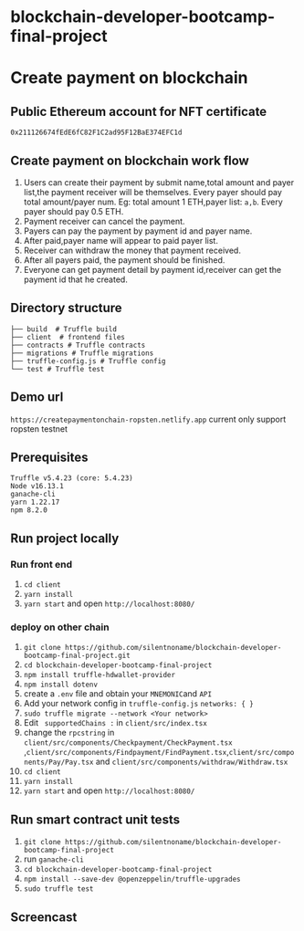 # blockchain-developer-bootcamp-final-project
# Create payment on blockchain
## Public Ethereum account for NFT certificate
`0x211126674fEdE6fC82F1C2ad95F12BaE374EFC1d`
##  Create payment on blockchain work flow
1. Users can create their payment by submit name,total amount and payer list,the payment receiver will be themselves. Every payer should pay total amount/payer num. Eg: total amount 1 ETH,payer list: `a,b`. Every payer should pay 0.5 ETH.
2. Payment receiver can cancel the payment.
3. Payers can pay the payment by payment id and payer name.
4. After paid,payer name will appear to paid payer list.
5. Receiver can withdraw the money that payment received.
6. After all payers paid, the payment should be finished.
7. Everyone can get payment detail by payment id,receiver can get the payment id that he created.
## Directory structure
```
├── build  # Truffle build 
├── client  # frontend files
├── contracts # Truffle contracts  
├── migrations # Truffle migrations 
├── truffle-config.js # Truffle config
└── test # Truffle test
```
## Demo url
`https://createpaymentonchain-ropsten.netlify.app` current only support ropsten testnet


## Prerequisites
```
Truffle v5.4.23 (core: 5.4.23)
Node v16.13.1
ganache-cli 
yarn 1.22.17
npm 8.2.0
```
## Run project locally
### Run front end
1. `cd client`
2. `yarn install` 
3. `yarn start` and open `http://localhost:8080/`

### deploy on other chain
1. `git clone https://github.com/silentnoname/blockchain-developer-bootcamp-final-project.git`
2. `cd blockchain-developer-bootcamp-final-project`
3. `npm install truffle-hdwallet-provider`
4. `npm install dotenv`
5. create a `.env` file and obtain your `MNEMONIC`and `API`
6. Add your network config in `truffle-config.js`  `networks: { }`  
7. `sudo truffle migrate --network <Your network> `
8. Edit ` supportedChains :` in `client/src/index.tsx` 
9. change the `rpcstring` in  `client/src/components/Checkpayment/CheckPayment.tsx` ,`client/src/components/Findpayment/FindPayment.tsx`,`client/src/components/Pay/Pay.tsx` and `client/src/components/withdraw/Withdraw.tsx `
10. `cd client`
11. `yarn install` 
12. `yarn start` and open `http://localhost:8080/`

## Run smart contract unit tests
1. `git clone https://github.com/silentnoname/blockchain-developer-bootcamp-final-project`
2. run `ganache-cli`
3. `cd blockchain-developer-bootcamp-final-project`
4. `npm install --save-dev @openzeppelin/truffle-upgrades`
5. `sudo truffle test`
## Screencast
